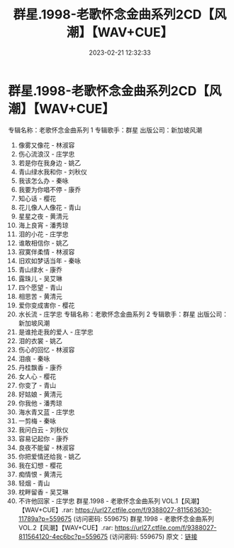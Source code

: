 ﻿---
title: 群星.1998-老歌怀念金曲系列2CD【风潮】【WAV+CUE】
date: 2023-02-21 12:32:33
categories: WAV车载音乐、镜像
tags: 华语中文
---
# 群星.1998-老歌怀念金曲系列2CD【风潮】【WAV+CUE】

专辑名称：老歌怀念金曲系列 1
专辑歌手：群星
出版公司：新加坡风潮
01. 像雾又像花 - 林淑容
02. 伤心流浪汉 - 庄学忠
03. 若是你在我身边 - 姚乙
04. 青山绿水我和你 - 刘秋仪
05. 我该怎么办 - 秦咏
06. 我要为你唱不停 - 康乔
07. 知心话 - 樱花
08. 花儿像人人像花 - 青山
09. 星星之夜 - 黄清元
10. 海上良宵 - 潘秀琼
11. 泪的小花 - 庄学忠
12. 谁敢相信你 - 姚乙
13. 寂寞伴柔情 - 林淑容
14. 旧欢如梦话当年 - 秦咏
15. 青山绿水 - 康乔
16. 露珠儿 - 吴艾琳
17. 四个愿望 - 青山
18. 相思苦 - 黄清元
19. 爱你变成害你 - 樱花
20. 水长流 - 庄学忠
专辑名称：老歌怀念金曲系列 2
专辑歌手：群星
出版公司：新加坡风潮
01. 是谁抢走我的爱人 - 庄学忠
02. 泪的衣裳 - 姚乙
03. 伤心的回忆 - 林淑容
04. 泪痕 - 秦咏
05. 丹桂飘香 - 康乔
06. 女人心 - 樱花
07. 你变了 - 青山
08. 好姑娘 - 黄清元
09. 你我他 - 潘秀琼
10. 海水青又蓝 - 庄学忠
11. 一剪梅 - 秦咏
12. 我问白云 - 刘秋仪
13. 容易记起你 - 康乔
14. 良夜不能留 - 林淑容
15. 你把爱情还给我 - 姚乙
16. 我在幻想 - 樱花
17. 痴情恨 - 黄清元
18. 轻烟 - 青山
19. 枕畔留香 - 吴艾琳
20. 不许他回家 - 庄学忠
群星.1998 - 老歌怀念金曲系列 VOL.1【风潮】【WAV+CUE】.rar: https://url27.ctfile.com/f/9388027-811563630-11789a?p=559675
(访问密码: 559675)
群星.1998 - 老歌怀念金曲系列 VOL.2【风潮】【WAV+CUE】.rar: https://url27.ctfile.com/f/9388027-811564120-4ec6bc?p=559675
(访问密码: 559675)
原文：[链接](https://blog.sina.com.cn/s/blog_1647c7e76010310uw.html)